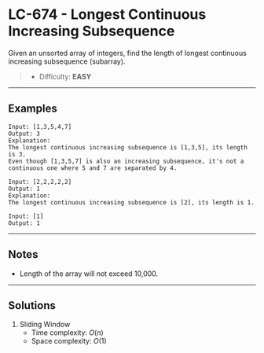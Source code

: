 # LC-674 - Longest Continuous Increasing Subsequence

Given an unsorted array of integers, find the length of longest continuous increasing subsequence (subarray).

> * Difficulty: **EASY**

---
## Examples

```
Input: [1,3,5,4,7]
Output: 3
Explanation:
The longest continuous increasing subsequence is [1,3,5], its length is 3. 
Even though [1,3,5,7] is also an increasing subsequence, it's not a continuous one where 5 and 7 are separated by 4.
```

```
Input: [2,2,2,2,2]
Output: 1
Explanation:
The longest continuous increasing subsequence is [2], its length is 1.
```

```
Input: [1]
Output: 1
```

---
## Notes

* Length of the array will not exceed 10,000.

---
## Solutions

1. Sliding Window
    * Time complexity: $O(n)$
    * Space complexity: $O(1)$